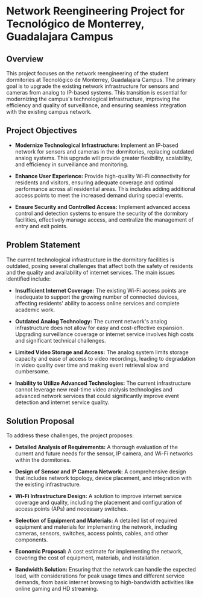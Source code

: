 # Network Reengineering Project for Tecnológico de Monterrey, Guadalajara Campus

## Overview

This project focuses on the network reengineering of the student dormitories at Tecnológico de Monterrey, Guadalajara Campus. The primary goal is to upgrade the existing network infrastructure for sensors and cameras from analog to IP-based systems. This transition is essential for modernizing the campus's technological infrastructure, improving the efficiency and quality of surveillance, and ensuring seamless integration with the existing campus network.

## Project Objectives

- **Modernize Technological Infrastructure:** Implement an IP-based network for sensors and cameras in the dormitories, replacing outdated analog systems. This upgrade will provide greater flexibility, scalability, and efficiency in surveillance and monitoring.
  
- **Enhance User Experience:** Provide high-quality Wi-Fi connectivity for residents and visitors, ensuring adequate coverage and optimal performance across all residential areas. This includes adding additional access points to meet the increased demand during special events.

- **Ensure Security and Controlled Access:** Implement advanced access control and detection systems to ensure the security of the dormitory facilities, effectively manage access, and centralize the management of entry and exit points.

## Problem Statement

The current technological infrastructure in the dormitory facilities is outdated, posing several challenges that affect both the safety of residents and the quality and availability of internet services. The main issues identified include:

- **Insufficient Internet Coverage:** The existing Wi-Fi access points are inadequate to support the growing number of connected devices, affecting residents' ability to access online services and complete academic work.

- **Outdated Analog Technology:** The current network's analog infrastructure does not allow for easy and cost-effective expansion. Upgrading surveillance coverage or internet service involves high costs and significant technical challenges.

- **Limited Video Storage and Access:** The analog system limits storage capacity and ease of access to video recordings, leading to degradation in video quality over time and making event retrieval slow and cumbersome.

- **Inability to Utilize Advanced Technologies:** The current infrastructure cannot leverage new real-time video analysis technologies and advanced network services that could significantly improve event detection and internet service quality.

## Solution Proposal

To address these challenges, the project proposes:

- **Detailed Analysis of Requirements:** A thorough evaluation of the current and future needs for the sensor, IP camera, and Wi-Fi networks within the dormitories.

- **Design of Sensor and IP Camera Network:** A comprehensive design that includes network topology, device placement, and integration with the existing infrastructure.

- **Wi-Fi Infrastructure Design:** A solution to improve internet service coverage and quality, including the placement and configuration of access points (APs) and necessary switches.

- **Selection of Equipment and Materials:** A detailed list of required equipment and materials for implementing the network, including cameras, sensors, switches, access points, cables, and other components.

- **Economic Proposal:** A cost estimate for implementing the network, covering the cost of equipment, materials, and installation.

- **Bandwidth Solution:** Ensuring that the network can handle the expected load, with considerations for peak usage times and different service demands, from basic internet browsing to high-bandwidth activities like online gaming and HD streaming.
